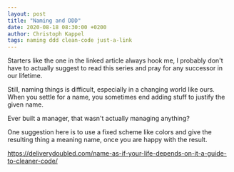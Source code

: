 ```yaml
---
layout: post
title: "Naming and DDD"
date: 2020-08-18 08:30:00 +0200
author: Christoph Kappel
tags: naming ddd clean-code just-a-link
---
```

Starters like the one in the linked article always hook me, I probably don't
have to actually suggest to read this series and pray for any successor in our
lifetime.

Still, naming things is difficult, especially in a changing world like ours.
When you settle for a name, you sometimes end adding stuff to justify the given
name.

Ever built a manager, that wasn't actually managing anything?

One suggestion here is to use a fixed scheme like colors and give the resulting
thing a meaning name, once you are happy with the result.

<https://deliverydoubled.com/name-as-if-your-life-depends-on-it-a-guide-to-cleaner-code/>
